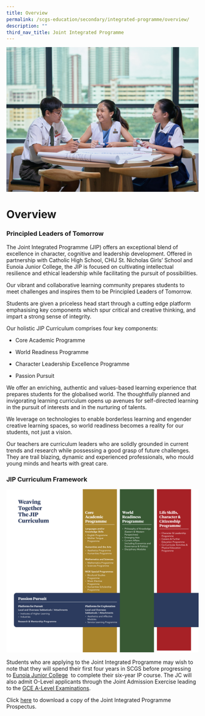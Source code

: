 ```yaml
---
title: Overview
permalink: /scgs-education/secondary/integrated-programme/overview/
description: ""
third_nav_title: Joint Integrated Programme
---
```

![](/images/IP-overview.jpg)
# **Overview**

### Principled Leaders of Tomorrow

The Joint Integrated Programme (JIP) offers an exceptional blend of excellence in character, cognitive and leadership development. Offered in partnership with Catholic High School, CHIJ St. Nicholas Girls’ School and Eunoia Junior College, the JIP is focused on cultivating intellectual resilience and ethical leadership while facilitating the pursuit of possibilities.

Our vibrant and collaborative learning community prepares students to meet challenges and inspires them to be Principled Leaders of Tomorrow.

Students are given a priceless head start through a cutting edge platform emphasising key components which spur critical and creative thinking, and impart a strong sense of integrity.

Our holistic JIP Curriculum comprises four key components:

*   Core Academic Programme

*   World Readiness Programme

*   Character Leadership Excellence Programme

*   Passion Pursuit

We offer an enriching, authentic and values-based learning experience that prepares students for the globalised world. The thoughtfully planned and invigorating learning curriculum opens up avenues for self-directed learning in the pursuit of interests and in the nurturing of talents.

We leverage on technologies to enable borderless learning and engender creative learning spaces, so world readiness becomes a reality for our students, not just a vision.

Our teachers are curriculum leaders who are solidly grounded in current trends and research while possessing a good grasp of future challenges. They are trail blazing, dynamic and experienced professionals, who mould young minds and hearts with great care.

### JIP Curriculum Framework

![](/images/JIPCurriculum.png)

Students who are applying to the Joint Integrated Programme may wish to note that they will spend their first four years in SCGS before progressing to [Eunoia Junior College](http://eunoiajc.moe.edu.sg/)  to complete their six-year IP course. The JC will also admit O-Level applicants through the Joint Admission Exercise leading to the [GCE A-Level Examinations](https://eunoiajc.moe.edu.sg/2021-results/).

Click [here](https://issuu.com/scgss/docs/jip_prospectus_4th_edition_single_page) to download a copy of the Joint Integrated Programme Prospectus.
